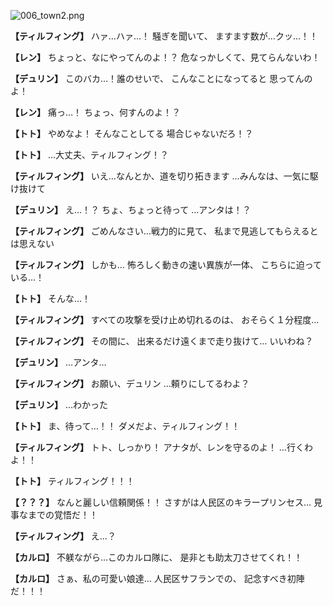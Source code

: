 
![006_town2.png](../images/backgrounds/006_town2.png)

**【ティルフィング】**
ハァ…ハァ…！
騒ぎを聞いて、
ますます数が…クッ…！！

**【レン】**
ちょっと、なにやってんのよ！？
危なっかしくて、見てらんないわ！

**【デュリン】**
このバカ…！誰のせいで、
こんなことになってると
思ってんのよ！

**【レン】**
痛っ…！
ちょっ、何すんのよ！？

**【トト】**
やめなよ！
そんなことしてる
場合じゃないだろ！？

**【トト】**
…大丈夫、ティルフィング！？

**【ティルフィング】**
いえ…なんとか、道を切り拓きます
…みんなは、一気に駆け抜けて

**【デュリン】**
え…！？
ちょ、ちょっと待って
…アンタは！？

**【ティルフィング】**
ごめんなさい…戦力的に見て、
私まで見逃してもらえるとは思えない

**【ティルフィング】**
しかも…
怖ろしく動きの速い異族が一体、
こちらに迫っている…！

**【トト】**
そんな…！

**【ティルフィング】**
すべての攻撃を受け止め切れるのは、
おそらく１分程度…

**【ティルフィング】**
その間に、
出来るだけ遠くまで走り抜けて…
いいわね？

**【デュリン】**
…アンタ…

**【ティルフィング】**
お願い、デュリン
…頼りにしてるわよ？

**【デュリン】**
…わかった

**【トト】**
ま、待って…！！
ダメだよ、ティルフィング！！

**【ティルフィング】**
トト、しっかり！
アナタが、レンを守るのよ！
…行くわよ！！

**【トト】**
ティルフィング！！！

**【？？？】**
なんと麗しい信頼関係！！
さすがは人民区のキラープリンセス…
見事なまでの覚悟だ！！

**【ティルフィング】**
え…？

**【カルロ】**
不躾ながら…このカルロ隊に、
是非とも助太刀させてくれ！！

**【カルロ】**
さぁ、私の可愛い娘達…
人民区サフランでの、
記念すべき初陣だ！！！